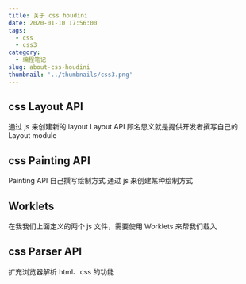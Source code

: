 ```yaml
---
title: 关于 css houdini
date: 2020-01-10 17:56:00
tags:
  - css
  - css3
category:
  - 编程笔记
slug: about-css-houdini
thumbnail: '../thumbnails/css3.png'
---
```


## css Layout API

通过 js 来创建新的 layout
Layout API 顾名思义就是提供开发者撰写自己的 Layout module

## css Painting API

Painting API 自己撰写绘制方式
通过 js 来创建某种绘制方式

## Worklets

在我我们上面定义的两个 js 文件，需要使用 Worklets 来帮我们载入

## css Parser API

扩充浏览器解析 html、css 的功能
